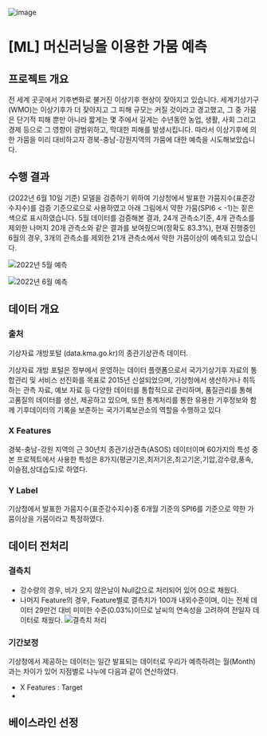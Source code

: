 ![image](https://user-images.githubusercontent.com/100823210/188532428-32e0dbf6-294e-4d7f-8dff-f580db189e60.png)


# [ML] 머신러닝을 이용한 가뭄 예측

## 프로젝트 개요
전 세계 곳곳에서 기후변화로 불거진 이상기후 현상이 잦아지고 있습니다. 세계기상기구(WMO)는 이상기후가 더 잦아지고 그 피해 규모는 커질 것이라고 경고했고, 그 중 가뭄은 단기적 피해 뿐만 아니라 짧게는 몇 주에서 길게는 수년동안 농업, 생활, 사회 그리고 경제 등으로 그 영향이 광범위하고, 막대한 피해를 발생시킵니다. 따라서 이상기후에 의한 가뭄을 미리 대비하고자 경북-충남-강원지역의 가뭄에 대한 예측을 시도해보았습니다.

## 수행 결과
(2022년 6월 10일 기준) 모델을 검증하기 위하여 기상청에서 발표한 가뭄지수(표준강수지수)를 검증 기준으로으로 사용하였고 아래 그림에서 약한 가뭄(SPI6 < -1)는 짙은색으로 표시하였습니다. 5월 데이터를 검증해본 결과, 24개 관측소기준, 4개 관측소를 제외한 나머지 20개 관측소와 같은 결과를 보여줬으며(정확도 83.3%), 현재 진행중인 6월의 경우, 3개의 관측소를 제외한 21개 관측소에서 약한 가뭄이상이 예측되고 있습니다.

![2022년 5월 예측](https://user-images.githubusercontent.com/100823210/188533003-c1114c48-4723-4eec-8bee-3f8a844c63e9.png)

![2022년 6월 예측](https://user-images.githubusercontent.com/100823210/188533057-b2d7e670-787b-4a4c-b401-acc643db74c7.png)

## 데이터 개요
### 출처

기상자료 개방포털 (data.kma.go.kr)의 종관기상관측 데이터.

기상자료 개방 포털은 정부에서 운영하는 데이터 플랫폼으로서 국가기상기후 자료의 통합관리 및 서비스 선진화를 목표로 2015년 신설되었으며, 기상청에서 생산하거나 취득하는 관측 자료, 예보 자료 등 다양한 데이터를 통합적으로 관리하며, 품질관리를 통해 고품질의 데이터를 생산, 제공하고 있으며, 또한 통계처리를 통한 유용한 기후정보와 함께 기후데이터의 기록을 보존하는 국가기록보관소의 역할을 수행하고 있다

### X Features
경북-충남-강원 지역의 근 30년치 종관기상관측(ASOS) 데이터이며 60가지의 특성 중 본 프로젝트에서 사용한 특성은 8가지(평균기온,최저기온,최고기온,기압,강수량,풍속,이슬점,상대습도)로 하였다.

### Y Label
기상청에서 발표한 가뭄지수(표준강수지수)중 6개월 기준의 SPI6를 기준으로 약한 가뭄이상을 가뭄이라고 특정하였다.

## 데이터 전처리
### 결측치
- 강수량의 경우, 비가 오지 않은날이 Null값으로 처리되어 있어 0으로 채웠다.
- 나머지 Feature의 경우, Feature별로 결측치가 100개 내외수준이며, 이는 전체 데이터 29만건 대비 미미한 수준(0.03%)이므로 날씨의 연속성을 고려하여 전일자 데이터로 채웠다.
![결측치 처리](https://user-images.githubusercontent.com/100823210/188536084-aba333f7-622c-41a9-8449-28437009d9a9.png)
### 기간보정
기상청에서 제공하는 데이터는 일간 발표되는 데이터로 우리가 예측하려는 월(Month)과는 차이가 있어 지점별로 나누에 다음과 같이 연산하였다.
- X Features : Target
- 

## 베이스라인 선정
